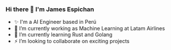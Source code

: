 ### Hi there 👋 I'm James Espichan

- ✨ I'm a AI Engineer based in Perú
- 🔭 I’m currently working as Machine Learning at Latam Airlines
- 🌱 I’m currently learning Rust and Golang
- ⚡ I’m looking to collaborate on exciting projects

<!--
**jamesev15/jamesev15** is a ✨ _special_ ✨ repository because its `README.md` (this file) appears on your GitHub profile.

Here are some ideas to get you started:


-->
